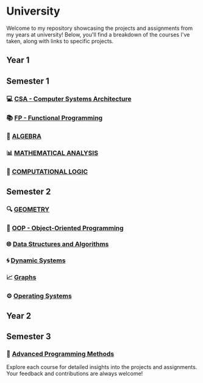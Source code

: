 # University

Welcome to my repository showcasing the projects and assignments from my years at university! Below, you'll find a breakdown of the courses I've taken, along with links to specific projects.

## Year 1
## Semester 1

### 💻 [CSA - Computer Systems Architecture](https://github.com/oanag27/University/tree/main/Semester1/Computational%20Systems%20Architecture)


### 📚 [FP - Functional Programming](https://github.com/oanag27/University/tree/main/Semester1/Fundamentals%20of%20programming)


### 🧮 [ALGEBRA](https://github.com/oanag27/University/tree/main/Semester1/Algebra)


### 📊 [MATHEMATICAL ANALYSIS](https://github.com/oanag27/University/tree/main/Semester1/Mathematical%20analysis)


### 🧠 [COMPUTATIONAL LOGIC](https://github.com/oanag27/University/tree/main/Semester1/Computational%20logic)


## Semester 2

### 🔍 [GEOMETRY](https://github.com/oanag27/University/tree/main/Semester2/geometry)


### 🔄 [OOP - Object-Oriented Programming](https://github.com/oanag27/University/tree/main/Semester2/oop)


### 🌐 [Data Structures and Algorithms](https://github.com/oanag27/University/tree/main/Semester2/data%20structures%20and%20algorithms)


### 🌀 [Dynamic Systems](https://github.com/oanag27/University/tree/main/Semester2/dynamic%20systems)


### 📈 [Graphs](https://github.com/oanag27/University/tree/main/Semester2/graphs)


### ⚙️ [Operating Systems](https://github.com/oanag27/University/tree/main/Semester2/operating%20systems)


## Year 2
## Semester 3

### 🚀 [Advanced Programming Methods](https://github.com/oanag27/University/tree/main/Semester3/map)


Explore each course for detailed insights into the projects and assignments. Your feedback and contributions are always welcome!
  
    
